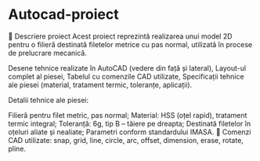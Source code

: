 # Autocad-proiect
📌 Descriere proiect
Acest proiect reprezintă realizarea unui model 2D pentru o filieră destinată filetelor metrice cu pas normal, utilizată în procese de prelucrare mecanică.

Desene tehnice realizate în AutoCAD (vedere din față și lateral),
Layout-ul complet al piesei,
Tabelul cu comenzile CAD utilizate,
Specificații tehnice ale piesei (material, tratament termic, toleranțe, aplicații).

Detalii tehnice ale piesei:

Filieră pentru filet metric, pas normal;
Material: HSS (oțel rapid), tratament termic integral;
Toleranță: 6g, tip B – tăiere pe dreapta;
Destinată filetelor în oțeluri aliate și nealiate;
Parametri conform standardului IMASA.
📐 Comenzi CAD utilizate: snap, grid, line, circle, arc, offset, dimension, erase, rotate, pline.
